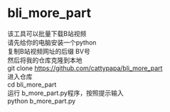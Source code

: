 # bli_more_part
该工具可以批量下载B站视频  
请先给你的电脑安装一个python  
复制B站视频网址的后缀 BV号  
然后将我的仓库克隆到本地  
git clone https://github.com/cattypapa/bli_more_part  
进入仓库  
cd bli_more_part  
运行 b_more_part.py程序，按照提示输入  
python b_more_part.py  
